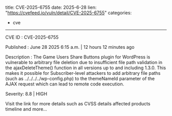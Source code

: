  
title: CVE-2025-6755
date: 2025-6-28
lien: "https://cvefeed.io/vuln/detail/CVE-2025-6755"
categories:
  - cve
---

CVE ID : CVE-2025-6755

Published :  June 28
2025
6:15 a.m. | 12 hours
12 minutes ago

Description : The Game Users Share Buttons plugin for WordPress is vulnerable to arbitrary file deletion due to insufficient file path validation in the ajaxDeleteTheme() function in all versions up to
and including
1.3.0. This makes it possible for Subscriber-level attackers to add arbitrary file paths (such as ../../../../wp-config.php) to the themeNameId parameter of the AJAX request
which can lead to remote code execution.

Severity: 8.8 | HIGH

Visit the link for more details
such as CVSS details
affected products
timeline
and more...
